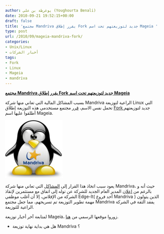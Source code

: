 ```yaml
---
author: يوغرطة بن علي (Youghourta Benali)
date: 2010-09-21 19:52:15+00:00
draft: false
title: 'مجتمع Mandriva يقرر إطلاق Fork جديد لتوزيعتهم تحت اسم Mageia '
type: post
url: /2010/09/mageia-mandriva-fork/
categories:
- Unix/Linux
- أخبار الشركات
tags:
- Fork
- Linux
- Mageia
- mandriva
---
```


**[مجتمع Mandriva يقرر إطلاق Fork جديد لتوزيعتهم تحت اسم Mageia](https://www.it-scoop.com/2010/09/mageia-mandriva-fork/)**




بسبب المشاكل المالية التي تعاني منها شركة Mandriva الراعية لتوزيعة Linux التي تحمل نفس الاسم، [قرر](http://www.mageia.org/) مجتمع مستخدمي هذه التوزيعة إطلاق [Fork ](http://en.wikipedia.org/wiki/Fork_(software_development)) جديد لتوزيعتهم أطلقوا عليها اسم Mageia.




[![](mandriva-Tux.jpg)
](https://www.it-scoop.com/2010/09/mageia-mandriva-fork/)


يعود سبب اتخاذ هذا القرار إلى [المشاكل](https://www.it-scoop.com/2010/05/mandriva-for-sale/) التي تعاني منها شركة Mandriva، حيث أنه و بالرغم من [إعلان](https://www.it-scoop.com/2010/06/mandriva-saved-by-new-investors/) المدير العام الجديد للشركة عن توله إلى اتفاق مع مستثمرين لإنقاذ الشركة من الإفلاس، إلا أن أغلب موظفي Edge-It( أحد فروع Mandriva ) الذين يتولون مهمة تطوير التوزيعة تم تسريحهم، مما جعل مجتمع Mandriva يفقد الثقة في الشركة الراعية للتوزيعة.

لمتابعة آخر أخبار توزيعة Mageia، زوروا موقعها الرسمي من [هنا](http://www.mageia.org/).

- هل هي بداية نهاية توزيعة Mandriva ؟
